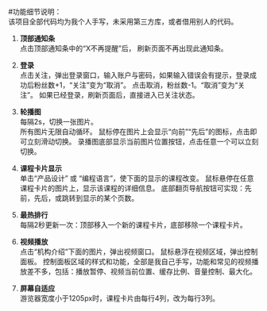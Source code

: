 #功能细节说明：  <br />
该项目全部代码均为我个人手写，未采用第三方库，或者借用别人的代码。

  1. **顶部通知条**  <br />
        点击顶部通知条中的“X不再提醒”后， 刷新页面不再出现此通知条。

  2. **登录**  <br />
        点击关注，弹出登录窗口，输入账户与密码，如果输入错误会有提示，登录成功后粉丝数+1，“关注”变为“取消”。
        点击取消，粉丝数-1。“取消”变为“关注”。
        如果已经登录，刷新页面后，直接进入已关注状态。

  3. **轮播图**  <br />
        每隔2s，切换一张图片。  
        所有图片无限自动循环。
        鼠标停在图片上会显示“向前”“先后”的图标，点击即可立刻滑动切换。
        录播图底部显示当前图片位置按钮，点击任意一个可以立刻切换。

  4. **课程卡片显示**  <br />
        单击“产品设计” 或 “编程语言”，使下面的显示的课程改变。
        鼠标悬停在任意课程卡片的图片上，显示该课程的详细信息。
        底部翻页导航按钮可实现：先前，先后，或跳转到显示的某个页数。

  5. **最热排行**  <br />
        每隔2秒更新一次：顶部移入一个新的课程卡片，底部移除一个课程卡片。

  6. **视频播放**  <br />
        点击“机构介绍”下面的图片，弹出视频窗口。
        鼠标悬浮在视频区域，弹出控制面板。
        控制面板区域的样式和功能，全部是我自己手写，功能和常见的视频播放差不多，包括：播放暂停、视频当前位置、缓存比例、音量控制、最大化。
  7. **屏幕自适应**  <br />
        游览器宽度小于1205px时，课程卡片由每行4列，改为每行3列。
